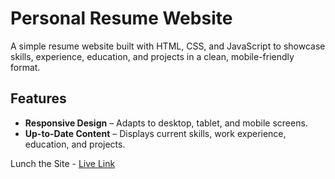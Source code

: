 # Personal Resume Website

A simple resume website built with HTML, CSS, and JavaScript to showcase skills, experience, education, and projects in a clean, mobile-friendly format.

## Features
- **Responsive Design** – Adapts to desktop, tablet, and mobile screens.
- **Up-to-Date Content** – Displays current skills, work experience, education, and projects.

Lunch the Site - [Live Link](https://mr-eke.github.io/RWD_Resume/)
